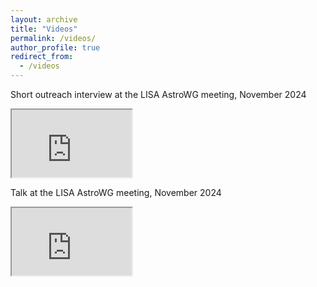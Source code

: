 ```yaml
---
layout: archive
title: "Videos"
permalink: /videos/
author_profile: true
redirect_from:
  - /videos
---
```


Short outreach interview at the LISA AstroWG meeting, November 2024
<iframe width="192" height="108"
src="https://www.youtube.com/embed/bPxYE_EljBw">
</iframe>

Talk at the LISA AstroWG meeting, November 2024
<iframe width="192" height="108"
src="https://www.youtube.com/embed/RIl_05doiJU">
</iframe>
